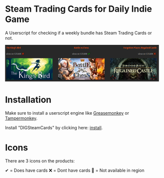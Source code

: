 # Steam Trading Cards for Daily Indie Game

A Userscript for checking if a weekly bundle has Steam Trading Cards or not. 

![Userscript Demo](/img/demo1.png?raw=true "Demo")

# Installation

Make sure to install a userscript engine like [Greasemonkey](https://addons.mozilla.org/en-US/firefox/addon/greasemonkey/) or [Tampermonkey](https://chrome.google.com/webstore/detail/tampermonkey/dhdgffkkebhmkfjojejmpbldmpobfkfo).

Install "DIGSteamCards" by clicking here: [install](https://github.com/supermopf/DIGSteamCards/raw/main/DIGSteamCards.user.js).

# Icons

There are 3 icons on the products:

✔ = Does have cards
❌ = Dont have cards
🚧 = Not available in region
